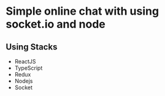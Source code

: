 # Simple online chat with using socket.io and node


## Using Stacks

- ReactJS
- TypeScript
- Redux
- Nodejs
- Socket

